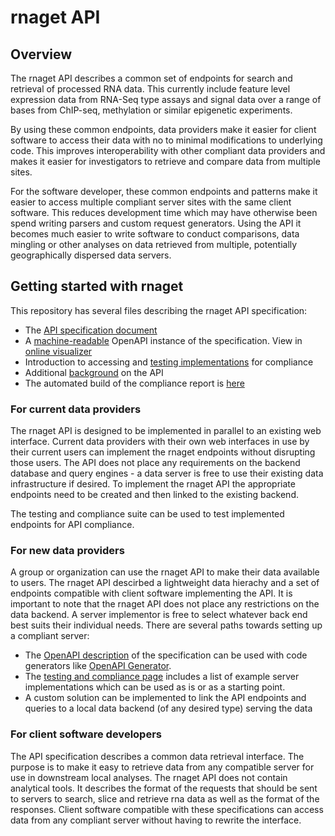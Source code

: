 # rnaget API

## Overview

The rnaget API describes a common set of endpoints for search and retrieval of processed RNA data.  This currently include feature level expression data from RNA-Seq type assays and signal data over a range of bases from ChIP-seq, methylation or similar epigenetic experiments.

By using these common endpoints, data providers make it easier for client software to access their data with no to minimal modifications to underlying code.  This improves interoperability with other compliant data providers and makes it easier for investigators to retrieve and compare data from multiple sites.

For the software developer, these common endpoints and patterns make it easier to access multiple compliant server sites with the same client software.  This reduces development time which may have otherwise been spend writing parsers and custom request generators.  Using the API it becomes much easier to write software to conduct comparisons, data mingling or other analyses on data retrieved from multiple, potentially geographically dispersed data servers.

## Getting started with rnaget

This repository has several files describing the rnaget API specification:

* The [API specification document](https://github.com/ga4gh-rnaseq/schema/blob/master/rnaget.md)
* A [machine-readable](https://github.com/ga4gh-rnaseq/schema/blob/master/rnaget-openapi.yaml) OpenAPI instance of the specification. View in [online visualizer](https://editor.swagger.io/?url=https://raw.githubusercontent.com/ga4gh-rnaseq/schema/master/rnaget-openapi.yaml)
* Introduction to accessing and [testing implementations](https://github.com/ga4gh-rnaseq/schema/blob/master/testing/README.md) for compliance
* Additional [background](https://github.com/ga4gh-rnaseq/schema/blob/master/rna_seq_design_notes.md) on the API
* The automated build of the compliance report is [here](https://ga4gh-rnaseq.github.io/rnaget-compliance-suite/report/)

### For current data providers

The rnaget API is designed to be implemented in parallel to an existing web interface.  Current data providers with their own web interfaces in use by their current users can implement the rnaget endpoints without disrupting those users.  The API does not place any requirements on the backend database and query engines - a data server is free to use their existing data infrastructure if desired.  To implement the rnaget API the appropriate endpoints need to be created and then linked to the existing backend.

The testing and compliance suite can be used to test implemented endpoints for API compliance.

### For new data providers

A group or organization can use the rnaget API to make their data available to users.  The rnaget API descirbed a lightweight data hierachy and a set of endpoints compatible with client software implementing the API.  It is important to note that the rnaget API does not place any restrictions on the data backend.  A server implementor is free to select whatever back end best suits their individual needs.  There are several paths towards setting up a compliant server:

* The [OpenAPI description](https://github.com/ga4gh-rnaseq/schema/blob/master/rnaget-openapi.yaml) of the specification can be used with code generators like [OpenAPI Generator](https://github.com/OpenAPITools/openapi-generator).
* The [testing and compliance page](https://github.com/ga4gh-rnaseq/schema/blob/master/testing/README.md) includes a list of example server implementations which can be used as is or as a starting point.
* A custom solution can be implemented to link the API endpoints and queries to a local data backend (of any desired type) serving the data

### For client software developers

The API specification describes a common data retrieval interface.  The purpose is to make it easy to retrieve data from any compatible server for use in downstream local analyses.  The rnaget API does not contain analytical tools.  It describes the format of the requests that should be sent to servers to search, slice and retrieve rna data as well as the format of the responses.  Client software compatible with these specifications can access data from any compliant server without having to rewrite the interface.


